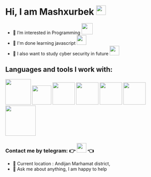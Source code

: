 # Hi, I am Mashxurbek <img src="https://media.giphy.com/media/hvRJCLFzcasrR4ia7z/giphy.gif" width="30px">
- 👀 I’m interested in Programming <img src="https://www.pngmart.com/files/22/Programmer-PNG-Isolated-Pic.png" width="35px">
- 🌱 I'm done learning javascript <img src="https://upload.wikimedia.org/wikipedia/commons/thumb/6/6a/JavaScript-logo.png/800px-JavaScript-logo.png" width="30px">
- 🤖 I also want to study cyber security in future <img src="https://banner2.cleanpng.com/20180626/ijk/kisspng-computer-security-threat-national-cyber-security-a-topic-logo-5b32ac279670a0.5387674615300475276162.jpg" width="30px">
## Languages and tools I work with:
<code><img src="https://www.freepnglogos.com/uploads/html5-logo-png/html5-logo-html-logo-10.png" width="80px"></code>
<code><img src="https://brandslogos.com/wp-content/uploads/images/large/css-logo-black-and-white.png" width="60px"></code>
<code><img src="https://w7.pngwing.com/pngs/1004/881/png-transparent-bootstrap-vector-brand-logos-icon-thumbnail.png" width="70px"></code>
<code><img src="https://w7.pngwing.com/pngs/146/420/png-transparent-js-logo-logos-logos-and-brands-icon.png" width="70px"></code>
<code><img src="https://imagedelivery.net/5MYSbk45M80qAwecrlKzdQ/322f4eaf-007a-4f5c-1914-87e23cde9e00/preview" width="70px"></code>
<code><img src="https://w7.pngwing.com/pngs/917/965/png-transparent-microsoft-excel-microsoft-office-2013-icon-excel-angle-text-logo.png" width="70px"></code>
<code><img src="https://www.clipartmax.com/png/middle/16-168402_microsoft-powerpoint-logo-black-and-white.png" width="95px"></code>
### Contact me by telegram: 👉 <a href="https://t.me/mashxurbek_dev"><img src="https://w7.pngwing.com/pngs/772/115/png-transparent-computer-icons-telegram-logo-angle-white-triangle-thumbnail.png" width="30px"></a> 👈
- 📍 Current location : Andijan Marhamat district,
- 📃 Ask me about anything, I am happy to help

<!---
mashhurbekCosmosdev/mashhurbekCosmosdev is a ✨ special ✨ repository because its `README.md` (this file) appears on your GitHub profile.
You can click the Preview link to take a look at your changes.
--->
